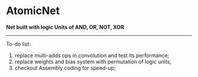 # AtomicNet
**Net built with logic Units of AND, OR, NOT, XOR**
*************
To-do list:
1. replace multi-adds ops in convolution and test its performance;
2. replace weights and bias system with permutation of logic units;
3. checkout Assembly coding for speed-up;
